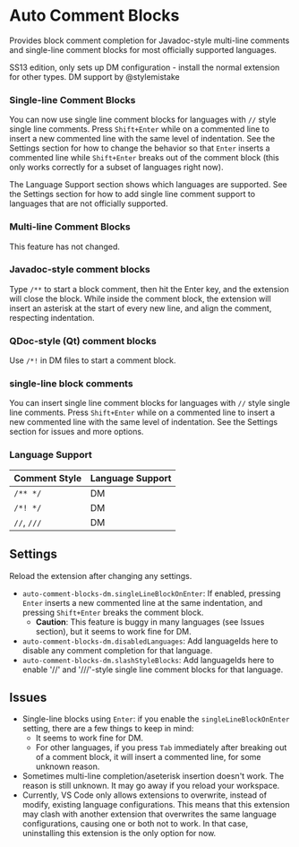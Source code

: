 # Auto Comment Blocks

Provides block comment completion for Javadoc-style multi-line comments and single-line comment blocks for most officially supported languages.

SS13 edition, only sets up DM configuration - install the normal extension for other types.
DM support by @stylemistake

### Single-line Comment Blocks
You can now use single line comment blocks for languages with `//` style single line comments. Press `Shift+Enter` while on a commented line to insert a new commented line with the same level of indentation. See the Settings section for how to change the behavior so that `Enter` inserts a commented line while `Shift+Enter` breaks out of the comment block (this only works correctly for a subset of languages right now).

The Language Support section shows which languages are supported. See the Settings section for how to add single line comment support to languages that are not officially supported.

### Multi-line Comment Blocks
This feature has not changed.

### Javadoc-style comment blocks
Type `/**` to start a block comment, then hit the Enter key, and the extension will close the block. While inside the comment block, the extension will insert an asterisk at the start of every new line, and align the comment, respecting indentation.

### QDoc-style (Qt) comment blocks
Use `/*!` in DM files to start a comment block.

### single-line block comments
You can insert single line comment blocks for languages with `//` style single line comments. Press `Shift+Enter` while on a commented line to insert a new commented line with the same level of indentation. See the Settings section for issues and more options.

### Language Support

| Comment Style | Language Support |
| ------- | ------- |
| `/** */` | DM |
| `/*! */` | DM |
| `//`, `///` | DM |

## Settings

Reload the extension after changing any settings.

* `auto-comment-blocks-dm.singleLineBlockOnEnter`: If enabled, pressing `Enter` inserts a new commented line at the same indentation, and pressing `Shift+Enter` breaks the comment block.
  + **Caution**: This feature is buggy in many languages (see Issues section), but it seems to work fine for DM.
* `auto-comment-blocks-dm.disabledLanguages`: Add languageIds here to disable any comment completion for that language.
* `auto-comment-blocks-dm.slashStyleBlocks`: Add languageIds here to enable '//' and '///'-style single line comment blocks for that language.

## Issues

* Single-line blocks using `Enter`: if you enable the `singleLineBlockOnEnter` setting, there are a few things to keep in mind:
  + It seems to work fine for DM.
  + For other languages, if you press `Tab` immediately after breaking out of a comment block, it will insert a commented line, for some unknown reason.
* Sometimes multi-line completion/aseterisk insertion doesn't work. The reason is still unknown. It may go away if you reload your workspace.
* Currently, VS Code only allows extensions to overwrite, instead of modify, existing language configurations. This means that this extension may clash with another extension that overwrites the same language configurations, causing one or both not to work. In that case, uninstalling this extension is the only option for now.
